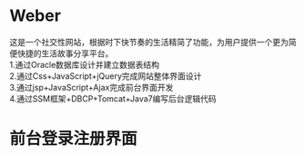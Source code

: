 # Weber
这是一个社交性网站，根据时下快节奏的生活精简了功能，为用户提供一个更为简便快捷的生活故事分享平台。
</br>1.通过Oracle数据库设计并建立数据表结构
</br>2.通过Css+JavaScript+jQuery完成网站整体界面设计
</br>3.通过jsp+JavaScript+Ajax完成前台界面开发
</br>4.通过SSM框架+DBCP+Tomcat+Java7编写后台逻辑代码
</br>
# 前台登录注册界面
 
